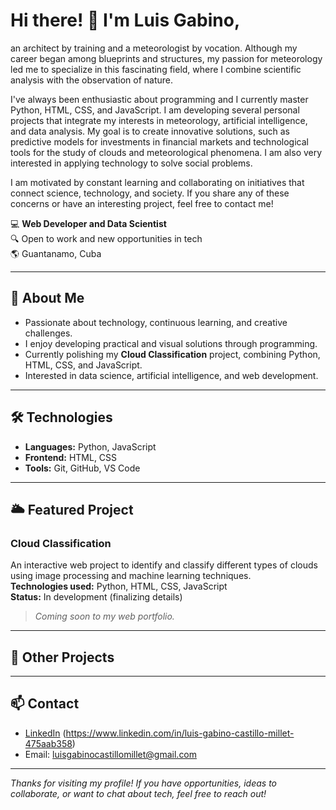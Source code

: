 # Hi there! 👋 I'm Luis Gabino, 
an architect by training and a meteorologist by vocation. Although my career began among blueprints and structures, my passion for meteorology led me to specialize in this fascinating field, where I combine scientific analysis with the observation of nature.

I've always been enthusiastic about programming and I currently master Python, HTML, CSS, and JavaScript. I am developing several personal projects that integrate my interests in meteorology, artificial intelligence, and data analysis. My goal is to create innovative solutions, such as predictive models for investments in financial markets and technological tools for the study of clouds and meteorological phenomena. I am also very interested in applying technology to solve social problems.

I am motivated by constant learning and collaborating on initiatives that connect science, technology, and society. If you share any of these concerns or have an interesting project, feel free to contact me!

💻 **Web Developer and Data Scientist**  
🔍 Open to work and new opportunities in tech  
🌎 Guantanamo, Cuba

---

## 🚀 About Me

- Passionate about technology, continuous learning, and creative challenges.
- I enjoy developing practical and visual solutions through programming.
- Currently polishing my **Cloud Classification** project, combining Python, HTML, CSS, and JavaScript.
- Interested in data science, artificial intelligence, and web development.

---

## 🛠️ Technologies

- **Languages:** Python, JavaScript
- **Frontend:** HTML, CSS
- **Tools:** Git, GitHub, VS Code

---

## 🌥️ Featured Project

### Cloud Classification

An interactive web project to identify and classify different types of clouds using image processing and machine learning techniques.  
**Technologies used:** Python, HTML, CSS, JavaScript  
**Status:** In development (finalizing details)

> _Coming soon to my web portfolio._

---

## 📂 Other Projects


---

## 📫 Contact

- [LinkedIn](https://www.linkedin.com/) (https://www.linkedin.com/in/luis-gabino-castillo-millet-475aab358)
- Email: luisgabinocastillomillet@gmail.com

---

_Thanks for visiting my profile! If you have opportunities, ideas to collaborate, or want to chat about tech, feel free to reach out!_
